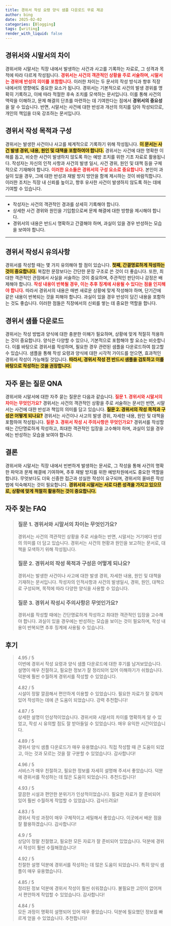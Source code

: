 ```yaml
---
title: 경위서 작성 요령 양식 샘플 다운로드 무료 제공
author: bing
date: 2025-02-02
categories: [Blogging]
tags: [writing]
render_with_liquid: false
---
```



<h2 id='경위서와 시말서의 차이'>경위서와 시말서의 차이</h2>

<p>경위서와 시말서는 직장 내에서 발생하는 사건과 사고를 기록하는 자료로, 그 성격과 목적에 따라 다르게 작성됩니다. <b><span style="color: #ee2323;">경위서는 사건의 객관적인 상황을 주로 서술하며, 시말서는 경위에 반성의 의미를 포함합니다.</span></b> 이러한 차이는 두 문서의 작성 방식과 향후 직장 내에서의 영향에도 중요한 요소가 됩니다. 경위서는 기본적으로 사건의 발생 경위를 명확히 기록하고, 이에 따라 적절한 후속 조치를 모색하는 문서입니다. 이를 통해 사건의 맥락을 이해하고, 문제 해결의 단초를 마련하는 데 기여한다는 점에서 <b>경위서의 중요성</b>을 알 수 있습니다. 반면, 시말서는 사건에 대한 반성과 개선의 의지를 담아 작성되므로, 개인의 책임을 더욱 강조하는 문서입니다.</p>

<h2 id='경위서 작성 목적과 구성'>경위서 작성 목적과 구성</h2>

<p>경위서는 발생한 사건이나 사고를 체계적으로 기록하기 위해 작성됩니다. <b><span style="background-color: #ffe066;">이 문서는 사건 발생 경위, 내용, 원인 및 대책을 포함하여야 합니다.</span></b> 경위서는 사건에 대한 명확한 이해를 돕고, 비슷한 사건이 발생하지 않도록 하는 예방 조치를 위한 기초 자료로 활용됩니다. 작성자는 자신의 인적 사항과 사건의 발생 일시, 사건 경위, 원인 및 대책 등을 구체적으로 기재해야 합니다. <b><span style="color: #ee2323;">이러한 요소들은 경위서의 구성 요소로 중요합니다.</span></b> 본인이 과실이 있을 경우, 그에 대한 반성과 재발 방지 방안을 함께 제시하는 것이 바람직합니다. 이러한 조치는 직장 내 신뢰를 높이고, 향후 유사한 사건이 발생하지 않도록 하는 데에 기여할 수 있습니다.</p>

<hr />

<ul>
    <li>작성자는 사건의 객관적인 경과를 상세히 기록해야 합니다.</li>
    <li>상세한 사건 경위와 원인을 기입함으로써 문제 해결에 대한 방향을 제시해야 합니다.</li>
    <li>경위서의 내용은 반드시 명확하고 간결해야 하며, 과실이 있을 경우 반성하는 모습을 보여야 합니다.</li>
</ul>

<hr />

<h2 id='경위서 작성시 유의사항'>경위서 작성시 유의사항</h2>

<p>경위서를 작성할 때는 몇 가지 유의해야 할 점이 있습니다. <b><span style="background-color: #ffe066;">첫째, 간결명료하게 작성하는 것이 중요합니다.</span></b> 복잡한 문장보다는 간단한 문장 구조로 쓴 것이 더 좋습니다. 또한, 최대한 객관적인 관점에서 사실을 서술하는 것이 중요하며, 주관적인 판단이나 감정은 배제해야 합니다. <b><span style="color: #ee2323;">작성 내용이 반복될 경우, 이는 추후 징계에 사용될 수 있다는 점을 인지해야 합니다.</span></b> 따라서 경위서의 내용은 매번 새로운 상황에 맞게 작성해야 하며, 단기간에 같은 내용이 반복되는 것을 피해야 합니다. 과실이 있을 경우 반성이 담긴 내용을 포함하는 것도 좋습니다. 이러한 점들은 직장에서의 신뢰를 쌓는 데 중요한 역할을 합니다.</p>

<h2 id='경위서 샘플 다운로드'>경위서 샘플 다운로드</h2>

<p>경위서는 작성 방법과 양식에 대한 충분한 이해가 필요하며, 상황에 맞게 적절히 적용하는 것이 중요합니다. 양식은 다양할 수 있으나, 기본적으로 포함해야 할 요소는 비슷합니다. 이를 바탕으로 경위서를 작성하며, 필요한 경우 관련된 샘플을 다운로드하여 참고할 수 있습니다. 샘플을 통해 작성 요령과 양식에 대한 시각적 가이드를 얻으면, 효과적인 경위서 작성이 가능해질 것입니다. <b><span style="background-color: #ffe066;">따라서, 경위서 작성 전 반드시 샘플을 검토하고 이를 바탕으로 작성하는 것을 권장합니다.</span></b></p>

<h2 id='자주 묻는 질문 QNA'>자주 묻는 질문 QNA</h2>

<p>경위서와 시말서에 대한 자주 묻는 질문은 다음과 같습니다. <b><span style="color: #ee2323;">질문 1. 경위서와 시말서의 차이는 무엇인가요?</span></b> 경위서는 사건의 객관적인 상황을 주로 서술하는 문서인 반면, 시말서는 사건에 대한 반성과 책임의 의미를 담고 있습니다. <b><span style="background-color: #ffe066;">질문 2. 경위서의 작성 목적과 구성은 어떻게 되나요?</span></b> 경위서는 사건이나 사고의 발생 경위, 자세한 내용, 원인 및 대책을 포함하여 작성됩니다. <b><span style="color: #ee2323;">질문 3. 경위서 작성 시 주의사항은 무엇인가요?</span></b> 경위서를 작성할 때는 간단명료하게 작성하고, 최대한 객관적인 입장을 고수해야 하며, 과실이 있을 경우에는 반성하는 모습을 보여야 합니다.</p>

<h2 id='결론'>결론</h2>

<p>경위서와 시말서는 직장 내에서 빈번하게 발생하는 문서로, 그 작성을 통해 사건의 명확한 파악과 문제 해결에 기여하며, 추후 재발 방지를 위한 예방차원에서도 중요한 역할을 합니다. 무엇보다도 더욱 신중한 접근과 성실한 작성이 요구되며, 경위서의 올바른 작성법에 익숙해지는 것이 필요합니다. <b><span style="background-color: #ffe066;">경위서와 시말서는 서로 다른 성격을 가지고 있으므로, 상황에 맞게 적절히 활용하는 것이 중요합니다.</span></b></p>


<h2 id='자주_찾는_FAQ'>자주 찾는 FAQ</h2>
<div itemscope="" itemtype="https://schema.org/FAQPage"> 
<blockquote> 
<div itemscope="" itemprop="mainEntity" itemtype="https://schema.org/Question"> 
<h3 itemprop="name">질문 1. 경위서와 시말서의 차이는 무엇인가요?</h3> 
<div itemscope="" itemprop="acceptedAnswer" itemtype="https://schema.org/Answer"> 
<span itemprop="text"> 
<p>경위서는 사건의 객관적인 상황을 주로 서술하는 반면, 시말서는 거기에다 반성의 의미를 더 담고 있습니다. 경위서는 사건의 현황과 원인을 보고하는 문서로, 대책을 모색하기 위해 작성됩니다.</p> 
</span> 
</div> 
</div> 

<div itemscope="" itemprop="mainEntity" itemtype="https://schema.org/Question"> 
<h3 itemprop="name">질문 2. 경위서의 작성 목적과 구성은 어떻게 되나요?</h3> 
<div itemscope="" itemprop="acceptedAnswer" itemtype="https://schema.org/Answer"> 
<span itemprop="text"> 
<p>경위서는 발생한 사건이나 사고에 대한 발생 경위, 자세한 내용, 원인 및 대책을 기재하는 문서입니다. 작성자의 인적사항과 사건의 발생일시, 경위, 원인, 대책으로 구성되며, 목적에 따라 다양한 양식을 사용할 수 있습니다.</p> 
</span> 
</div> 
</div> 

<div itemscope="" itemprop="mainEntity" itemtype="https://schema.org/Question"> 
<h3 itemprop="name">질문 3. 경위서 작성시 주의사항은 무엇인가요?</h3> 
<div itemscope="" itemprop="acceptedAnswer" itemtype="https://schema.org/Answer"> 
<span itemprop="text"> 
<p>경위서를 작성할 때에는 간단명료하게 작성하고 최대한 객관적인 입장을 고수해야 합니다. 과실이 있을 경우에는 반성하는 모습을 보이는 것이 필요하며, 작성 내용이 반복되면 추후 징계에 사용될 수 있습니다.</p> 
</span> 
</div> 
</div> 
</blockquote> 
</div>
<h2 id='후기'>후기</h2>
<div itemscope itemtype="https://schema.org/Product">
  <blockquote>
  <div itemprop="review" itemscope itemtype="https://schema.org/Review">
      <div itemprop="reviewRating" itemscope itemtype="https://schema.org/Rating"> <span itemprop="ratingValue">4.95</span> / <span itemprop="bestRating">5</span> </div>
      <span itemprop="reviewBody">이번에 경위서 작성 요령과 양식 샘플 다운로드에 대한 후기를 남겨보았습니다. 설명이 매우 친절하고, 필요한 정보가 잘 정리되어 있어 이해하기가 쉬웠습니다. 덕분에 훨씬 수월하게 경위서를 작성할 수 있었습니다.</span>
  </div>
  <br>
  <div itemprop="review" itemscope itemtype="https://schema.org/Review">
      <div itemprop="reviewRating" itemscope itemtype="https://schema.org/Rating"> <span itemprop="ratingValue">4.82</span> / <span itemprop="bestRating">5</span> </div>
      <span itemprop="reviewBody">시설이 정말 깔끔해서 편안하게 이용할 수 있었습니다. 필요한 자료가 잘 갖춰져 있어 작성하는 데에 큰 도움이 되었습니다. 강력 추천합니다!</span>
  </div>
  <br>
  <div itemprop="review" itemscope itemtype="https://schema.org/Review">
      <div itemprop="reviewRating" itemscope itemtype="https://schema.org/Rating"> <span itemprop="ratingValue">4.87</span> / <span itemprop="bestRating">5</span> </div>
      <span itemprop="reviewBody">상세한 설명이 인상적이었습니다. 경위서와 시말서의 차이를 명확하게 알 수 있었고, 작성 시 유의할 점도 잘 받아들일 수 있었습니다. 매우 유익한 시간이었습니다.</span>
  </div>
  <br>
  <div itemprop="review" itemscope itemtype="https://schema.org/Review">
      <div itemprop="reviewRating" itemscope itemtype="https://schema.org/Rating"> <span itemprop="ratingValue">4.89</span> / <span itemprop="bestRating">5</span> </div>
      <span itemprop="reviewBody">경위서 양식 샘플 다운로드가 매우 유용했습니다. 직접 작성할 때 큰 도움이 되었고, 아는 것과 모르는 것을 잘 구분할 수 있었습니다. 감사합니다!</span>
  </div>
  <br>
  <div itemprop="review" itemscope itemtype="https://schema.org/Review">
      <div itemprop="reviewRating" itemscope itemtype="https://schema.org/Rating"> <span itemprop="ratingValue">4.96</span> / <span itemprop="bestRating">5</span> </div>
      <span itemprop="reviewBody">서비스가 매우 친절하고, 필요한 정보를 자세히 설명해 주셔서 좋았습니다. 덕분에 경위서를 작성하는 데 많은 도움이 되었습니다. 추천드립니다!</span>
  </div>
  <br>
  <div itemprop="review" itemscope itemtype="https://schema.org/Review">
      <div itemprop="reviewRating" itemscope itemtype="https://schema.org/Rating"> <span itemprop="ratingValue">4.93</span> / <span itemprop="bestRating">5</span> </div>
      <span itemprop="reviewBody">깔끔한 시설과 편안한 분위기가 인상적이었습니다. 필요한 자료가 잘 준비되어 있어 훨씬 수월하게 작업할 수 있었습니다. 감사드려요!</span>
  </div>
  <br>
  <div itemprop="review" itemscope itemtype="https://schema.org/Review">
      <div itemprop="reviewRating" itemscope itemtype="https://schema.org/Rating"> <span itemprop="ratingValue">4.83</span> / <span itemprop="bestRating">5</span> </div>
      <span itemprop="reviewBody">경위서 작성 과정이 매우 구체적이고 세밀해서 좋았습니다. 이곳에서 배운 점을 잘 활용하겠습니다. 감사합니다!</span>
  </div>
  <br>
  <div itemprop="review" itemscope itemtype="https://schema.org/Review">
      <div itemprop="reviewRating" itemscope itemtype="https://schema.org/Rating"> <span itemprop="ratingValue">4.9</span> / <span itemprop="bestRating">5</span> </div>
      <span itemprop="reviewBody">상담이 정말 친절했고, 필요한 모든 자료가 잘 준비되어 있었습니다. 덕분에 경위서 작성이 훨씬 수월해졌습니다!</span>
  </div>
  <br>
  <div itemprop="review" itemscope itemtype="https://schema.org/Review">
      <div itemprop="reviewRating" itemscope itemtype="https://schema.org/Rating"> <span itemprop="ratingValue">4.92</span> / <span itemprop="bestRating">5</span> </div>
      <span itemprop="reviewBody">친절한 설명 덕분에 경위서를 작성하는 데 많은 도움이 되었습니다. 특히 양식 샘플이 매우 유용했습니다.</span>
  </div>
  <br>
  <div itemprop="review" itemscope itemtype="https://schema.org/Review">
      <div itemprop="reviewRating" itemscope itemtype="https://schema.org/Rating"> <span itemprop="ratingValue">4.85</span> / <span itemprop="bestRating">5</span> </div>
      <span itemprop="reviewBody">정리된 정보 덕분에 경위서 작성이 훨씬 쉬워졌습니다. 불필요한 고민이 없어져서 편안하게 작업할 수 있었습니다. 감사합니다!</span>
  </div>
  <br>
  <div itemprop="review" itemscope itemtype="https://schema.org/Review">
      <div itemprop="reviewRating" itemscope itemtype="https://schema.org/Rating"> <span itemprop="ratingValue">4.84</span> / <span itemprop="bestRating">5</span> </div>
      <span itemprop="reviewBody">모든 과정이 명확히 설명되어 있어 매우 좋았습니다. 덕분에 필요했던 정보를 빠르게 얻을 수 있었습니다. 추천합니다!</span>
  </div>
  </blockquote>
</div>

